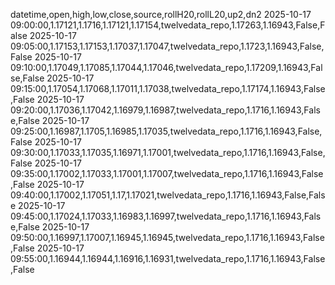 datetime,open,high,low,close,source,rollH20,rollL20,up2,dn2
2025-10-17 09:00:00,1.17121,1.1716,1.17121,1.17154,twelvedata_repo,1.17263,1.16943,False,False
2025-10-17 09:05:00,1.17153,1.17153,1.17037,1.17047,twelvedata_repo,1.1723,1.16943,False,False
2025-10-17 09:10:00,1.17049,1.17085,1.17044,1.17046,twelvedata_repo,1.17209,1.16943,False,False
2025-10-17 09:15:00,1.17054,1.17068,1.17011,1.17038,twelvedata_repo,1.17174,1.16943,False,False
2025-10-17 09:20:00,1.17036,1.17042,1.16979,1.16987,twelvedata_repo,1.1716,1.16943,False,False
2025-10-17 09:25:00,1.16987,1.1705,1.16985,1.17035,twelvedata_repo,1.1716,1.16943,False,False
2025-10-17 09:30:00,1.17033,1.17035,1.16971,1.17001,twelvedata_repo,1.1716,1.16943,False,False
2025-10-17 09:35:00,1.17002,1.17033,1.17001,1.17007,twelvedata_repo,1.1716,1.16943,False,False
2025-10-17 09:40:00,1.17002,1.17051,1.17,1.17021,twelvedata_repo,1.1716,1.16943,False,False
2025-10-17 09:45:00,1.17024,1.17033,1.16983,1.16997,twelvedata_repo,1.1716,1.16943,False,False
2025-10-17 09:50:00,1.16997,1.17007,1.16945,1.16945,twelvedata_repo,1.1716,1.16943,False,False
2025-10-17 09:55:00,1.16944,1.16944,1.16916,1.16931,twelvedata_repo,1.1716,1.16943,False,False
